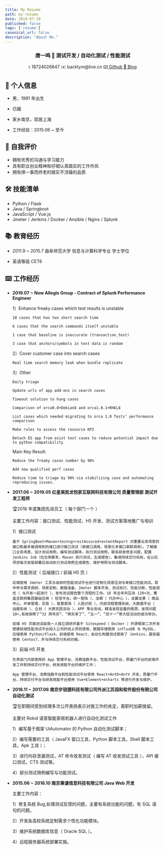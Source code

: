 ```yaml
---
title: My Resume
path: my-resume
date: 2019-07-19
published: false
tags: ['resume']
canonical_url: false
description: "About Me."
---
```


<center>
       <h3>
           唐一鸣 🥇 测试开发 / 自动化测试 / 性能测试
       </h3>
       <div>
           <span>
               📞 18724026847
           </span>
           <span>
               ✉️ backtym@live.cn
           </span>
           <span>
               ⌨️<a href="https://Github.com/Tangyiming"> Github </a>
           </span>
           <span>
               📖<a href="https://eperf.top/"> Blog </a>
           </span>
       </div>
 </center>


  ## 🐏 个人信息

  - 男，1991 年出生

  - 已婚

  - 家乡南京，现居上海

  - 工作经验：2015.06 ~ 至今


  ## 🧬 自我评价

  - 拥有优秀的沟通与学习能力
  - 具有职业创业精神和仔细认真踏实的工作作风
  - 拥有择一事而终老的踏实不浮躁的品质


  ## 🛠️ 技能清单
  - Python / Flask
  - Java / Springboot
  - JavaScript / Vue.js
  - Jmeter / Jenkins / Docker / Ansible / Nginx / Splunk


  ## 📚 教育经历

  - 2011.9 ~ 2015.7 曲阜师范大学 信息与计算科学专业 学士学位

  - 英语等级 CET6


  ## ⌨️ 工作经历

  - **2019.07 ~ Now Allegis Group - Contract of Splunk Performance Engineer**

    1）Enhance freaky cases which test results is unstable

        18 cases that has too short search time

        6 cases that the search commands itself unstable

        1 case that baseline is inaccurate (transaction_test)

        3 case that anchors/symbols in test data is random

    2）Cover customer case into search cases 
        
        Real time search memory leak when bundle replicate

    3）Other

        Daily triage 

        Update urls of app add-ons in search cases

        Timeout solution to hung cases 

        Comparison of orca0.8+Debian8 and orca1.0.1+RHEL8

        List cases which needed migrating to orca 1.0 Tests’ performance comparison

        Make rules to assess the resource KPI

        Detach ES app from exist test cases to reduce potential impact due to python compatibility

    Main Key Result:

        Reduce the freaky cases number by 90%

        Add new qualified perf cases
        
        Reduce time to triage by 90% via stabilizing case and automating reproducing issues.
      


  <!-- - **2019.05 ~ 2019.07 上海掌小门教育科技有限公司 运营系统研发部**

    主要工作内容：业务测试、性能测试，自动化测试平台的规划设计与搭建

    1）业务测试

    拼团活动，六一少儿思维挑战赛与营销系统管理后台少儿激励值体系部分。

    2）性能测试

    M站报名页注册预约接口与高考估分活动获取二维码接口压测。

    3）自动化测试平台的规划设计与搭建

    平台化前端与服务端性能测试与工具集等 -->



  - **2017.06 ~ 2019.05  红星美凯龙悦家互联网科技有限公司  质量管理部  测试开发工程师**

    🏆2018 年度集团先进员工（ 每个部门一个 ）

    主要工作内容：接口测试、性能测试、H5 开发、测试方案落地推广与培训

    1）接口测试

        基于 SpringBoot+Maven+testng+restAssured+extentReport 对重要业务场景的接口和最多被调用到的接口进行接口测试（单接口调用，场景化多接口串联调用）。了解接口业务场景，设计测试用例，编写测试脚本，执行测试用例，联系研发修复问题，配置 Jenkins Job（拉仓库脚本，Maven 执行测试，生成报告），集成持续交付系统，在以后项目每次发版部署后自动执行测试用例生成报告，维护用例与测试脚本。

    2）性能测试（ 后端接口 / 前端 H5 页 ）

        后端使用 Jmeter 工具与自研的性能测试平台进行定制化场景压测与单接口性能测试。其中参与需求调研、场景定制、数据准备、Jmeter 脚本开发、测试执行、性能诊断、性能调优（ 与开发一起进行 ），发布测试报告整个流程的工作。18 年全年共压测 120+次，覆盖互联网集团基础应用（ 短信平台，统一登陆 ），龙眼（ 代办中心 ），龙翼龙果（ 商品中心，开单管理，交易 ），智慧商场（ 人脸识别 ），内部流程管理系统，大数据平台（ 战报系统 ）、企划（ 大牌天团活动 ），APP 等业务线，精准发现容量的瓶颈，发现问题 10+,有效保障了“32 周年庆”、“两天来了”、“五一”、“双十一”等大促活动的成功举办。

        前端 H5 页面测试由我一人独立调研并基于 Sitespeed（ Docker ）开源框架二次开发搭建前端性能测试平台投入公司的线上项目使用，数据存储使用 influxDB 与 MySQL，后端使用 Python/Flask，前端使用 React，自动化构建测试使用了 Jenkins，服务器使用 Centos7，并与持续交付系统对接。

    3）前端 H5 开发

        负责部门内部使用的 App 管理平台、消费指数平台、性能测试平台，质量门平台的前端开发工作和持续交付平台，研发效能平台的维护工作；
        
        App 管理平台、消费指数平台和性能测试平台使用 React+AntD+AntV 开发，质量门平台，持续交付平台与研发效能平台使用 Vue+Element+echarts 等进行开发与维护。



  - **2016.11 ~ 2017.06  南京步锐捷科技有限公司外派江苏润和软件股份有限公司  自动化测试**

    🏆在职期间受到经理多次公开表扬表示对我工作的肯定，离职时加薪挽留。

    主要对 Rokid 语音智能家居机器人进行自动化测试工作

    1）编写基于框架 UiAutomator 的 Python 自动化测试脚本；

    2）编写需要的工具（ JavaFX 窗口工具，Python 脚本工具，Shell 脚本工具，Apk 工具 ）；

    3）进行内存泄漏测试，AT 命令收发测试（ 编写 AT 收发测试工具 ），API 接口测试，CTS 测试等。

    4）部分测试用例编写与功能测试。



  - **2015.06 ~ 2016.10  南京秉谦信息科技有限公司  Java Web 开发**

    主要工作内容：

    1）修复系统 Bug,处理测试反馈的问题，主要有系统功能的问题，有 SQL 语句的问题。

    2）开发各高校系统定制需求个性化功能模块。

    3）维护系统数据库信息（ Oracle SQL ）。

    4）远程服务器系统部署实施。


